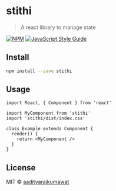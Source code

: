# stithi

> A react library to manage state

[![NPM](https://img.shields.io/npm/v/stithi.svg)](https://www.npmjs.com/package/stithi) [![JavaScript Style Guide](https://img.shields.io/badge/code_style-standard-brightgreen.svg)](https://standardjs.com)

## Install

```bash
npm install --save stithi
```

## Usage

```tsx
import React, { Component } from 'react'

import MyComponent from 'stithi'
import 'stithi/dist/index.css'

class Example extends Component {
  render() {
    return <MyComponent />
  }
}
```

## License

MIT © [aadityarajkumawat](https://github.com/aadityarajkumawat)
